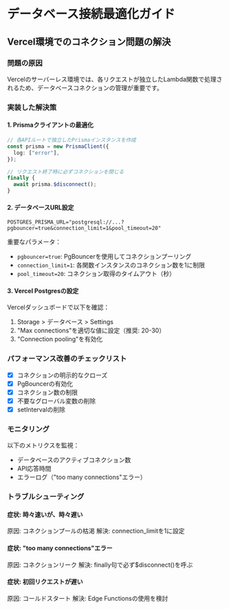 # データベース接続最適化ガイド

## Vercel環境でのコネクション問題の解決

### 問題の原因
Vercelのサーバーレス環境では、各リクエストが独立したLambda関数で処理されるため、データベースコネクションの管理が重要です。

### 実装した解決策

#### 1. Prismaクライアントの最適化
```typescript
// 各APIルートで独立したPrismaインスタンスを作成
const prisma = new PrismaClient({
  log: ["error"],
});

// リクエスト終了時に必ずコネクションを閉じる
finally {
  await prisma.$disconnect();
}
```

#### 2. データベースURL設定
```
POSTGRES_PRISMA_URL="postgresql://...?pgbouncer=true&connection_limit=1&pool_timeout=20"
```

重要なパラメータ：
- `pgbouncer=true`: PgBouncerを使用してコネクションプーリング
- `connection_limit=1`: 各関数インスタンスのコネクション数を1に制限
- `pool_timeout=20`: コネクション取得のタイムアウト（秒）

#### 3. Vercel Postgresの設定
Vercelダッシュボードで以下を確認：
1. Storage > データベース > Settings
2. "Max connections"を適切な値に設定（推奨: 20-30）
3. "Connection pooling"を有効化

### パフォーマンス改善のチェックリスト

- [x] コネクションの明示的なクローズ
- [x] PgBouncerの有効化
- [x] コネクション数の制限
- [x] 不要なグローバル変数の削除
- [x] setIntervalの削除

### モニタリング
以下のメトリクスを監視：
- データベースのアクティブコネクション数
- API応答時間
- エラーログ（"too many connections"エラー）

### トラブルシューティング

#### 症状: 時々速いが、時々遅い
原因: コネクションプールの枯渇
解決: connection_limitを1に設定

#### 症状: "too many connections"エラー
原因: コネクションリーク
解決: finally句で必ず$disconnect()を呼ぶ

#### 症状: 初回リクエストが遅い
原因: コールドスタート
解決: Edge Functionsの使用を検討